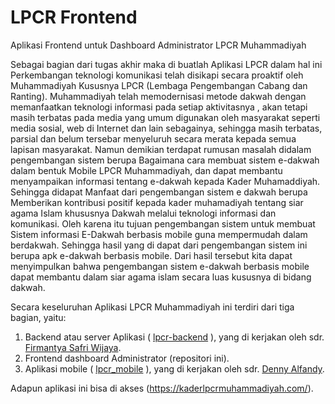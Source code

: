 # LPCR Frontend
Aplikasi Frontend untuk Dashboard Administrator LPCR Muhammadiyah

Sebagai bagian dari tugas akhir maka di buatlah Aplikasi LPCR dalam hal ini Perkembangan teknologi komunikasi telah disikapi secara proaktif oleh Muhammadiyah Kususnya LPCR (Lembaga Pengembangan Cabang dan Ranting). Muhammadiyah telah memodernisasi metode dakwah dengan memanfaatkan teknologi informasi pada setiap aktivitasnya , akan tetapi masih terbatas pada media yang umum digunakan oleh masyarakat seperti media sosial, web di Internet dan lain sebagainya, sehingga masih terbatas, parsial dan belum tersebar menyeluruh secara merata kepada semua lapisan masyarakat. Namun demikian terdapat rumusan masalah didalam pengembangan sistem berupa Bagaimana cara membuat sistem e-dakwah dalam bentuk Mobile LPCR Muhammadiyah, dan dapat membantu menyampaikan informasi tentang e-dakwah kepada Kader Muhamaddiyah. Sehingga didapat Manfaat dari pengembangan sistem e dakwah berupa Memberikan kontribusi positif kepada kader muhamadiyah tentang siar agama Islam khususnya Dakwah melalui teknologi informasi dan komunikasi. Oleh karena itu tujuan pengembangan sistem  untuk membuat Sistem informasi E-Dakwah berbasis mobile guna mempermudah dalam berdakwah. Sehingga hasil yang di dapat dari pengembangan sistem ini berupa apk e-dakwah berbasis mobile. Dari hasil tersebut kita dapat menyimpulkan bahwa pengembangan sistem e-dakwah berbasis mobile dapat membantu dalam siar agama islam secara luas kususnya di bidang dakwah.

Secara keseluruhan Aplikasi LPCR Muhammadiyah ini terdiri dari tiga bagian, yaitu:
1. Backend atau server Aplikasi ( [lpcr-backend](https://github.com/firmantya98/lpcr-backend) ), yang di kerjakan oleh sdr. [Firmantya Safri Wijaya](https://github.com/firmantya98).
2. Frontend dashboard Administrator (repositori ini).
3. Aplikasi mobile ( [lpcr_mobile](https://github.com/Dens02/lpcr_mobile) ), yang di kerjakan oleh sdr. [Denny Alfandy](https://github.com/Dens02).

Adapun aplikasi ini bisa di akses (https://kaderlpcrmuhammadiyah.com/).
